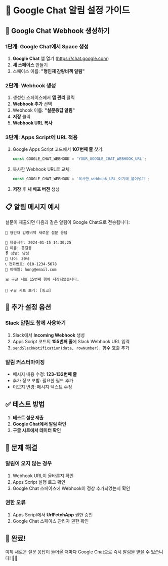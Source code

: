 # 🔔 Google Chat 알림 설정 가이드

## 📱 Google Chat Webhook 생성하기

### 1단계: Google Chat에서 Space 생성
1. **Google Chat** 앱 열기 (https://chat.google.com)
2. **새 스페이스** 만들기
3. 스페이스 이름: **"형인재 감량비책 알림"**

### 2단계: Webhook 생성
1. 생성한 스페이스에서 **앱 관리** 클릭
2. **Webhook 추가** 선택
3. Webhook 이름: **"설문응답 알림"**
4. **저장** 클릭
5. **Webhook URL 복사**

### 3단계: Apps Script에 URL 적용
1. Google Apps Script 코드에서 **107번째 줄** 찾기:
   ```javascript
   const GOOGLE_CHAT_WEBHOOK = 'YOUR_GOOGLE_CHAT_WEBHOOK_URL';
   ```
2. 복사한 Webhook URL로 교체:
   ```javascript
   const GOOGLE_CHAT_WEBHOOK = '복사한_webhook_URL_여기에_붙여넣기';
   ```
3. **저장** 후 **새 배포 버전** 생성

## 📋 알림 메시지 예시

설문이 제출되면 다음과 같은 알림이 Google Chat으로 전송됩니다:

```
🏥 형인재 감량비책 새로운 설문 응답

📅 제출시간: 2024-01-15 14:30:25
👤 이름: 홍길동
⚧️ 성별: 남성
🎂 나이: 30세
📞 전화번호: 010-1234-5678
📧 이메일: hong@email.com

📊 구글 시트 15번째 행에 저장되었습니다.

🔗 구글 시트 보기: [링크]
```

## 🔧 추가 설정 옵션

### Slack 알림도 함께 사용하기
1. Slack에서 **Incoming Webhook** 생성
2. Apps Script 코드의 **155번째 줄**에 Slack Webhook URL 입력
3. `sendSlackNotification(data, rowNumber);` 함수 호출 추가

### 알림 커스터마이징
- 메시지 내용 수정: **123-132번째 줄**
- 추가 정보 포함: 필요한 필드 추가
- 이모지 변경: 메시지 텍스트 수정

## ✅ 테스트 방법

1. **테스트 설문 제출**
2. **Google Chat에서 알림 확인**
3. **구글 시트에서 데이터 확인**

## 🚨 문제 해결

### 알림이 오지 않는 경우
1. Webhook URL이 올바른지 확인
2. Apps Script 실행 로그 확인
3. Google Chat 스페이스에 Webhook이 정상 추가되었는지 확인

### 권한 오류
1. Apps Script에서 **UrlFetchApp** 권한 승인
2. Google Chat 스페이스 관리자 권한 확인

## 🎯 완료!
이제 새로운 설문 응답이 들어올 때마다 Google Chat으로 즉시 알림을 받을 수 있습니다! 📱✨
